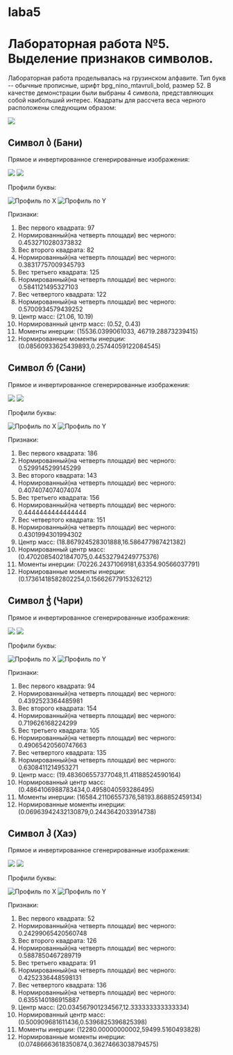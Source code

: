 # laba5
# Лабораторная работа №5. Выделение признаков символов.
Лабораторная работа проделывалась на грузинском алфавите. Тип букв -- обычные прописные,
шрифт bpg_nino_mtavruli_bold, размер 52. В качестве демонстрации были выбраны 
4 символа, представляющих собой наибольший интерес. Квадраты для рассчета веса черного расположены
следующим образом:

![](table.jpg)


## Символ ბ (Бани)
Прямое и инвертированное сгенерированные изображения:

![](alphabet/direct/letter_02.png)
![](alphabet/inverse/letter_02.png)

Профили буквы:

![](results/profiles/x/letter_02.png "Профиль по Х")
![](results/profiles/y/letter_02.png "Профиль по Y")

Признаки:
1. Вес первого квадрата: 97
2. Нормированный(на четверть площади) вес черного: 0.4532710280373832
3. Вес второго квадрата: 82
4. Нормированный(на четверть площади) вес черного: 0.38317757009345793
5. Вес третьего квадрата: 125
6. Нормированный(на четверть площади) вес черного: 0.5841121495327103
7. Вес четвертого квадрата: 122
8. Нормированный(на четверть площади) вес черного: 0.5700934579439252
9. Центр масс: (21.06, 10.19)
10. Нормированный центр масс: (0.52, 0.43)
11. Моменты инерции: (15536.0399061033, 46719.28873239415)
12. Нормированные моменты инерции: (0.08560933625439893,0.25744059122084545)

## Символ რ (Сани)
Прямое и инвертированное сгенерированные изображения:

![](alphabet/direct/letter_17.png)
![](alphabet/inverse/letter_17.png)

Профили буквы:

![](results/profiles/x/letter_17.png "Профиль по Х")
![](results/profiles/y/letter_17.png "Профиль по Y")

Признаки:
1. Вес первого квадрата: 186
2. Нормированный(на четверть площади) вес черного: 0.5299145299145299
3. Вес второго квадрата: 143
4. Нормированный(на четверть площади) вес черного: 0.4074074074074074
5. Вес третьего квадрата: 156
6. Нормированный(на четверть площади) вес черного: 0.4444444444444444
7. Вес четвертого квадрата: 151
8. Нормированный(на четверть площади) вес черного: 0.4301994301994302
9. Центр масс: (18.867924528301888,16.586477987421382)
10. Нормированный центр масс: (0.47020854021847075,0.44532794249775376)
11. Моменты инерции: (70226.24371069181,63354.90566037791)
12. Нормированные моменты инерции: (0.17361418582802254,0.15662677915326212)

## Символ ჭ (Чари)
Прямое и инвертированное сгенерированные изображения:

![](alphabet/direct/letter_30.png)
![](alphabet/inverse/letter_30.png)

Профили буквы:

![](results/profiles/x/letter_30.png "Профиль по Х")
![](results/profiles/y/letter_30.png "Профиль по Y")

Признаки:
1. Вес первого квадрата: 94
2. Нормированный(на четверть площади) вес черного: 0.4392523364485981
3. Вес второго квадрата: 154
4. Нормированный(на четверть площади) вес черного: 0.719626168224299
5. Вес третьего квадрата: 105
6. Нормированный(на четверть площади) вес черного: 0.49065420560747663
7. Вес четвертого квадрата: 135
8. Нормированный(на четверть площади) вес черного: 0.6308411214953271
9. Центр масс: (19.483606557377048,11.41188524590164)
10. Нормированный центр масс: (0.4864106988783434,0.4958040593286495)
11. Моменты инерции: (16584.21106557376,58193.868852459134)
12. Нормированные моменты инерции: (0.06963942432130879,0.2443642033914738)



## Символ ჰ (Хаэ)
Прямое и инвертированное сгенерированные изображения:

![](alphabet/direct/letter_33.png)
![](alphabet/inverse/letter_33.png)

Профили буквы:

![](results/profiles/x/letter_33.png "Профиль по Х")
![](results/profiles/y/letter_33.png "Профиль по Y")

Признаки:
1. Вес первого квадрата: 52
2. Нормированный(на четверть площади) вес черного: 0.24299065420560748
3. Вес второго квадрата: 126
4. Нормированный(на четверть площади) вес черного: 0.5887850467289719
5. Вес третьего квадрата: 91
6. Нормированный(на четверть площади) вес черного: 0.4252336448598131
7. Вес четвертого квадрата: 136
8. Нормированный(на четверть площади) вес черного: 0.6355140186915887
9. Центр масс: (20.034567901234567,12.333333333333334)
10. Нормированный центр масс: (0.500909681611436,0.5396825396825398)
11. Моменты инерции: (12280.00000000002,59499.5160493828)
12. Нормированные моменты инерции: (0.07486663618350874,0.36274663038794575)
